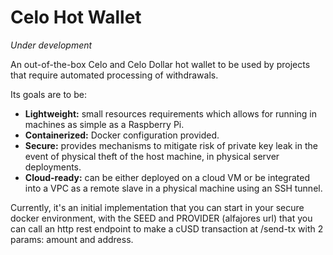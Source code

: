 # Celo Hot Wallet

_Under development_

An out-of-the-box Celo and Celo Dollar hot wallet to be used by projects that require automated processing of withdrawals.

Its goals are to be:
* **Lightweight:** small resources requirements which allows for running in machines as simple as a Raspberry Pi.
* **Containerized:** Docker configuration provided.
* **Secure:** provides mechanisms to mitigate risk of private key leak in the event of physical theft of the host machine, in physical server deployments.
* **Cloud-ready:** can be either deployed on a cloud VM or be integrated into a VPC as a remote slave in a physical machine using an SSH tunnel.

Currently, it's an initial implementation that you can start in your secure docker environment, with the SEED and PROVIDER (alfajores url) that you can call an http rest endpoint to make a cUSD transaction at /send-tx with 2 params: amount and address.

